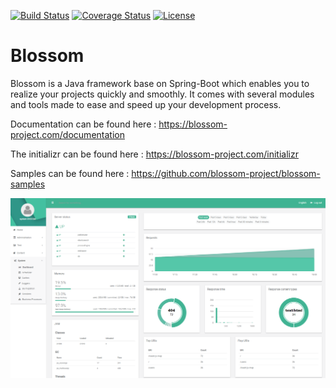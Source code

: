 [![Build Status](https://travis-ci.org/blossom-project/blossom.png)](https://travis-ci.org/blossom-project/blossom) [![Coverage Status](https://coveralls.io/repos/github/blossom-project/blossom/badge.svg?branch=master)](https://coveralls.io/github/blossom-project/blossom?branch=master) [![License](https://img.shields.io/badge/License-Apache%202.0-blue.svg)](https://opensource.org/licenses/Apache-2.0)


# Blossom
Blossom is a Java framework base on Spring-Boot which enables you to realize your projects quickly and smoothly. It comes with several modules and tools made to ease and speed up your development process.

Documentation can be found here : https://blossom-project.com/documentation

The initializr can be found here : https://blossom-project.com/initializr

Samples can be found here : https://github.com/blossom-project/blossom-samples

![Screenshot](docs/blossom.png)
